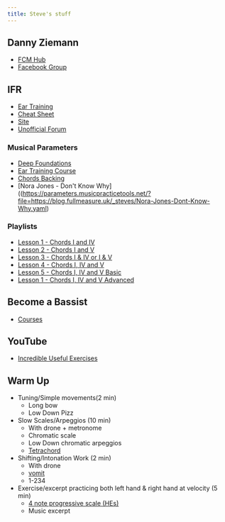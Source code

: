 ```yaml
---
title: Steve's stuff
---
```


## Danny Ziemann

- [FCM Hub](https://www.fcmprogram.com/)
- [Facebook Group](https://www.facebook.com/groups/860510985645705/)

## IFR

- [Ear Training](https://forum.improviseforreal.com)
- [Cheat Sheet](ifr-cheat-sheet)
- [Site](https://improviseforreal.com)
- [Unofficial Forum](https://improviseforum.com/)

### Musical Parameters

- [Deep Foundations](https://parameters.musicpracticetools.net/?file=https://blog.fullmeasure.uk/_steves/IFR-Deep-Foundations.yaml&mediaRoot=d3rl7arpgnbsx6.cloudfront.net)
- [Ear Training Course](https://parameters.musicpracticetools.net/?file=https://blog.fullmeasure.uk/_steves/IFR-Ear-Training-Media.yaml&mediaRoot=d3rl7arpgnbsx6.cloudfront.net)
- [Chords Backing](https://parameters.musicpracticetools.net/?file=https://blog.fullmeasure.uk/_steves/IFR-Chords-Media.yaml&mediaRoot=d3rl7arpgnbsx6.cloudfront.net/rc1_mp3)
- [Nora Jones - Don't Know Why]((https://parameters.musicpracticetools.net/?file=https://blog.fullmeasure.uk/_steves/Nora-Jones-Dont-Know-Why.yaml)

### Playlists

- [Lesson 1 - Chords I and IV](https://open.spotify.com/playlist/5Cekt4aIqvqHKzeK7AJ9AB?si=6fc3f16a7fbd4428)
- [Lesson 2 - Chords I and V](https://open.spotify.com/playlist/4YjIuZpAn8L233A4eUJMKu?si=8bea2042505f4b25)
- [Lesson 3 - Chords I & IV or I & V](https://open.spotify.com/playlist/4eBfUWSR04gW00pOHp9Mpb?si=DTAivBhYSvOxBegU9K74iA)
- [Lesson 4 - Chords I, IV and V](https://open.spotify.com/playlist/3VdfqgnIYuviPoCPT9QIIZ?si=4a7289aedec247b0)
- [Lesson 5 - Chords I, IV and V Basic](https://open.spotify.com/playlist/683o5zq6JdlCD3dXAqA67t?si=GlPDA1-0SeGj_ayFOg14zA)
- [Lesson 1 - Chords I, IV and V Advanced](https://open.spotify.com/playlist/2Sac9SRTwJtksjJsnScqXq?si=yDIQC63DQFKlasvVp4gUsA)

## Become a Bassist

- [Courses](https://students.becomeabassist.com/)

## YouTube

- [Incredible Useful Exercises](https://www.youtube.com/@incrediblyusefulexercises)

## Warm Up

- Tuning/Simple movements(2 min)
  - Long bow
  - Low Down Pizz
- Slow Scales/Arpeggios (10 min)
  - With drone + metronome
  - Chromatic scale
  - Low Down chromatic arpeggios
  - [Tetrachord](https://www.youtube.com/watch?v=K_xLQGTASeU)
- Shifting/Intonation Work (2 min)
  - With drone
  - [vomit](https://youtu.be/7OFA6b8BOBA?si=1NCEQxMf3ULXodXM)
  - 1-234
- Exercise/excerpt practicing both left hand & right hand at velocity (5 min)
  - [4 note progressive scale (HEs)](https://youtu.be/WHp2Uwm7q-w?si=rylqm_tcEX_5fY_M)
  - Music excerpt
